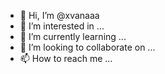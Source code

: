 - 👋 Hi, I’m @xvanaaa
- 👀 I’m interested in ...
- 🌱 I’m currently learning ...
- 💞️ I’m looking to collaborate on ...
- 📫 How to reach me ...

<!---
xvanaaa/ana is a ✨ special ✨ repository because its `README.md` (this file) appears on your GitHub profile.
You can click the Preview link to take a look at your changes.
--->
